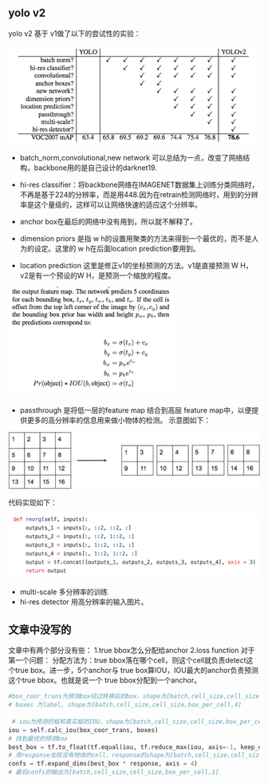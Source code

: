 ## yolo v2

yolo v2 基于 v1做了以下的尝试性的实验：

![](/picture/yolo_v2_1.png)

-  batch_norm,convolutional,new network 可以总结为一点，改变了网络结构，backbone用的是自己设计的darknet19.
-  hi-res classifier：将backbone网络在IMAGENET数据集上训练分类网络时，不再是基于224的分辨率，而是用448.因为在retrain检测网络时，用到的分辨率是这个量级的，这样可以让网络快速的适应这个分辨率。

- anchor box在最后的网络中没有用到，所以就不解释了。
- dimension priors 是指 w h的设置用聚类的方法来得到一个最优的，而不是人为的设定。这里的 w h在后面location prediction要用到。
- location prediction 这里是修正v1的坐标预测的方法。v1是直接预测 W H，v2是有一个预设的W H，是预测一个缩放的程度。

![](/picture/yolo_v2_2.png)

- passthrough 是将低一层的feature map 结合到高层 feature map中，以便提供更多的高分辨率的信息用来做小物体的检测。
示意图如下：

![](/picture/yolo_v2_4.jpg)

代码实现如下：

![](/picture/yolo_v2_3.png)

- multi-scale 多分辨率的训练
- hi-res detector 用高分辨率的输入图片。


## 文章中没写的
文章中有两个部分没有些：
1.true bbox怎么分配给anchor
2.loss function
 对于第一个问题：
 分配方法为：true bbox落在哪个cell，则这个cell就负责detect这个true box。进一步，5个anchor与 true box算IOU，IOU最大的anchor负责预测这个true bbox。也就是说一个 true bbox分配到一个anchor。
 
```python
#box_coor_trans为预测box经过转换后的box。shape为[batch,cell_size,cell_size,box_per_cell,4]
# boxes 为label, shape为[batch,cell_size,cell_size,box_per_cell,4]
 
 # iou为预测的框和真实框的IOU，shape为[batch,cell_size,cell_size,box_per_cell,1]
iou = self.calc_iou(box_coor_trans, boxes)
# 找到最优的预测box
best_box = tf.to_float(tf.equal(iou, tf.reduce_max(iou, axis=-1, keep_dims=True)))
# 用response去除没有物体的cell，response的shape为[batch,cell_size,cell_size,box_per_cell,1]表示cell中是否有物体。
confs = tf.expand_dims(best_box * response, axis = 4)
# 最后confs的输出为[batch,cell_size,cell_size,box_per_cell,1]
```
 

